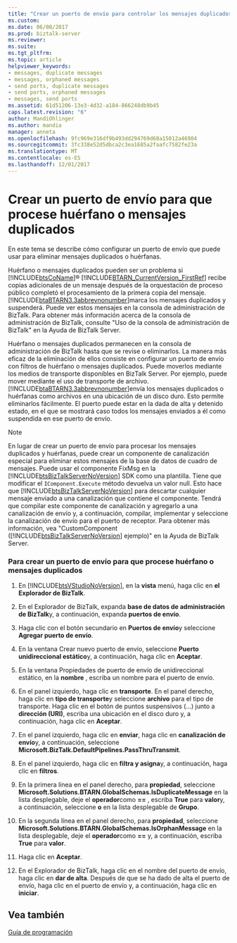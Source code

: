 ```yaml
---
title: "Crear un puerto de envío para controlar los mensajes duplicados o huérfanas | Documentos de Microsoft"
ms.custom: 
ms.date: 06/08/2017
ms.prod: biztalk-server
ms.reviewer: 
ms.suite: 
ms.tgt_pltfrm: 
ms.topic: article
helpviewer_keywords:
- messages, duplicate messages
- messages, orphaned messages
- send ports, duplicate messages
- send ports, orphaned messages
- messages, send ports
ms.assetid: 61d51206-13e3-4d32-a184-866248db9b45
caps.latest.revision: "6"
author: MandiOhlinger
ms.author: mandia
manager: anneta
ms.openlocfilehash: 9fc969e316df9b493dd294769d68a15012a46904
ms.sourcegitcommit: 3fc338e52d5dbca2c3ea1685a2faafc7582fe23a
ms.translationtype: MT
ms.contentlocale: es-ES
ms.lasthandoff: 12/01/2017
---
```

# <a name="creating-a-send-port-to-handle-orphan-or-duplicate-messages"></a>Crear un puerto de envío para que procese huérfano o mensajes duplicados
En este tema se describe cómo configurar un puerto de envío que puede usar para eliminar mensajes duplicados o huérfanas.  
  
 Huérfano o mensajes duplicados pueden ser un problema si [!INCLUDE[btsCoName](../../includes/btsconame-md.md)]® [!INCLUDE[BTARN_CurrentVersion_FirstRef](../../includes/btarn-currentversion-firstref-md.md)] recibe copias adicionales de un mensaje después de la orquestación de proceso público completó el procesamiento de la primera copia del mensaje. [!INCLUDE[btaBTARN3.3abbrevnonumber](../../includes/btabtarn3-3abbrevnonumber-md.md)]marca los mensajes duplicados y suspenderá. Puede ver estos mensajes en la consola de administración de BizTalk. Para obtener más información acerca de la consola de administración de BizTalk, consulte "Uso de la consola de administración de BizTalk" en la Ayuda de BizTalk Server.  
  
 Huérfano o mensajes duplicados permanecen en la consola de administración de BizTalk hasta que se revise o eliminarlos. La manera más eficaz de la eliminación de ellos consiste en configurar un puerto de envío con filtros de huérfano o mensajes duplicados. Puede moverlos mediante los medios de transporte disponibles en BizTalk Server. Por ejemplo, puede mover mediante el uso de transporte de archivo. [!INCLUDE[btaBTARN3.3abbrevnonumber](../../includes/btabtarn3-3abbrevnonumber-md.md)]envía los mensajes duplicados o huérfanas como archivos en una ubicación de un disco duro. Esto permite eliminarlos fácilmente. El puerto puede estar en la dada de alta y detenido estado, en el que se mostrará caso todos los mensajes enviados a él como suspendida en ese puerto de envío.  
  
> [!NOTE]
>  En lugar de crear un puerto de envío para procesar los mensajes duplicados y huérfanas, puede crear un componente de canalización especial para eliminar estos mensajes de la base de datos de cuadro de mensajes. Puede usar el componente FixMsg en la [!INCLUDE[btsBizTalkServerNoVersion](../../includes/btsbiztalkservernoversion-md.md)] SDK como una plantilla. Tiene que modificar el `IComponent.Execute` método devuelva un valor null. Esto hace que [!INCLUDE[btsBizTalkServerNoVersion](../../includes/btsbiztalkservernoversion-md.md)] para descartar cualquier mensaje enviado a una canalización que contiene el componente. Tendrá que compilar este componente de canalización y agregarlo a una canalización de envío y, a continuación, compilar, implementar y seleccione la canalización de envío para el puerto de receptor. Para obtener más información, vea "CustomComponent ([!INCLUDE[btsBizTalkServerNoVersion](../../includes/btsbiztalkservernoversion-md.md)] ejemplo)" en la Ayuda de BizTalk Server.  
  
### <a name="to-create-a-send-port-to-handle-orphan-or-duplicate-messages"></a>Para crear un puerto de envío para que procese huérfano o mensajes duplicados  
  
1.  En [!INCLUDE[btsVStudioNoVersion](../../includes/btsvstudionoversion-md.md)], en la **vista** menú, haga clic en **el Explorador de BizTalk**.  
  
2.  En el Explorador de BizTalk, expanda **base de datos de administración de BizTalk**y, a continuación, expanda **puertos de envío**.  
  
3.  Haga clic con el botón secundario en **Puertos de envío**y seleccione **Agregar puerto de envío**.  
  
4.  En la ventana Crear nuevo puerto de envío, seleccione **Puerto unidireccional estático**y, a continuación, haga clic en **Aceptar**.  
  
5.  En la ventana Propiedades de puerto de envío de unidireccional estático, en la **nombre** , escriba un nombre para el puerto de envío.  
  
6.  En el panel izquierdo, haga clic en **transporte**. En el panel derecho, haga clic en **tipo de transporte**y seleccione **archivo** para el tipo de transporte. Haga clic en el botón de puntos suspensivos (...) junto a **dirección (URI)**, escriba una ubicación en el disco duro y, a continuación, haga clic en **Aceptar**.  
  
7.  En el panel izquierdo, haga clic en **enviar**, haga clic en **canalización de envío**y, a continuación, seleccione **Microsoft.BizTalk.DefaultPipelines.PassThruTransmit**.  
  
8.  En el panel izquierdo, haga clic en **filtra y asigna**y, a continuación, haga clic en **filtros**.  
  
9. En la primera línea en el panel derecho, para **propiedad**, seleccione **Microsoft.Solutions.BTARN.GlobalSchemas.IsDuplicateMessage** en la lista desplegable, deje el **operador**como  **==** , escriba **True** para **valor**y, a continuación, seleccione **o** en la lista desplegable de  **Grupo**.  
  
10. En la segunda línea en el panel derecho, para **propiedad**, seleccione **Microsoft.Solutions.BTARN.GlobalSchemas.IsOrphanMessage** en la lista desplegable, deje el **operador**como  **==** y, a continuación, escriba **True** para **valor**.  
  
11. Haga clic en **Aceptar**.  
  
12. En el Explorador de BizTalk, haga clic en el nombre del puerto de envío, haga clic en **dar de alta**. Después de que se ha dado de alta el puerto de envío, haga clic en el puerto de envío y, a continuación, haga clic en **iniciar**.  
  
## <a name="see-also"></a>Vea también  
 [Guía de programación](../../adapters-and-accelerators/accelerator-rosettanet/programming-guide2.md)